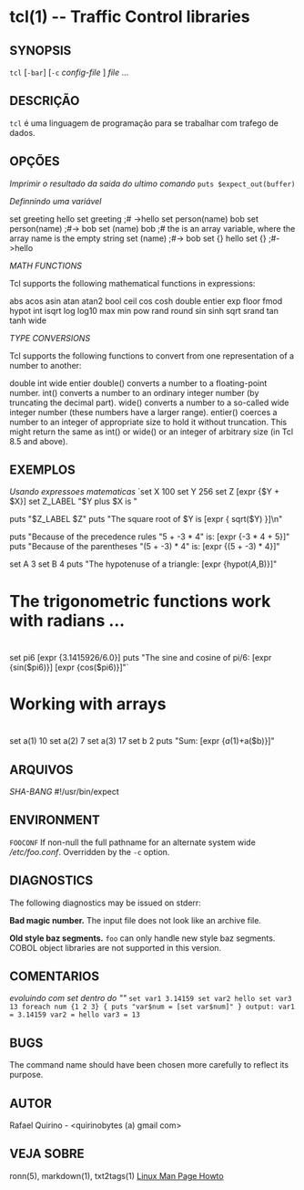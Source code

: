 tcl(1) -- Traffic Control libraries
===============================================


SYNOPSIS
--------

`tcl` [`-bar`] [`-c` *config-file* ] *file* ...

DESCRIÇÃO
---------

`tcl` é uma linguagem de programação para se trabalhar com trafego de dados.

OPÇÕES
------

*Imprimir o resultado da saida do ultimo comando*
`puts $expect_out(buffer)`

*Definnindo uma variável*

set greeting hello
set greeting ;# ->hello
set person(name) bob
set person(name) ;#-> bob
set (name) bob ;# the is an array variable, where the array name is the empty string
set (name) ;#-> bob
set {} hello 
set {} ;#->hello



*MATH FUNCTIONS*

Tcl supports the following mathematical functions in expressions:

abs         acos        asin        atan
atan2       bool        ceil        cos
cosh        double      entier      exp
floor       fmod        hypot       int
isqrt       log         log10       max
min         pow         rand        round
sin         sinh        sqrt        srand
tan         tanh        wide


*TYPE CONVERSIONS*

Tcl supports the following functions to convert from one representation of a number to another:


double int wide entier
double() converts a number to a floating-point number.
int() converts a number to an ordinary integer number (by truncating the decimal part).
wide() converts a number to a so-called wide integer number (these numbers have a larger range).
entier() coerces a number to an integer of appropriate size to hold it without truncation. This might return the same as int() or wide() or an integer of arbitrary size (in Tcl 8.5 and above).

EXEMPLOS
--------

*Usando expressoes matematicas*
`set X 100
set Y 256
set Z [expr {$Y + $X}]
set Z_LABEL "$Y plus $X is "

puts "$Z_LABEL $Z"
puts "The square root of $Y is [expr { sqrt($Y) }]\n"

puts "Because of the precedence rules \"5 + -3 * 4\"   is: [expr {-3 * 4 + 5}]"
puts "Because of the parentheses      \"(5 + -3) * 4\" is: [expr {(5 + -3) * 4}]"

set A 3
set B 4
puts "The hypotenuse of a triangle: [expr {hypot($A,$B)}]"

#
# The trigonometric functions work with radians ...
#
set pi6 [expr {3.1415926/6.0}]
puts "The sine and cosine of pi/6: [expr {sin($pi6)}] [expr {cos($pi6)}]"`

#
# Working with arrays
#
set a(1) 10
set a(2) 7
set a(3) 17
set b    2
puts "Sum: [expr {$a(1)+$a($b)}]"


ARQUIVOS
--------

*SHA-BANG*    #!/usr/bin/expect 

ENVIRONMENT
-----------

`FOOCONF`
  If non-null the full pathname for an alternate system wide */etc/foo.conf*.
  Overridden by the `-c` option.

DIAGNOSTICS
-----------

The following diagnostics may be issued on stderr:

**Bad magic number.**
  The input file does not look like an archive file.

**Old style baz segments.**
  `foo` can only handle new style baz segments. COBOL object libraries are not
  supported in this version.

COMENTARIOS
-----------

*evoluindo com set dentro do ""*
`set var1 3.14159
set var2 hello
set var3 13
foreach num {1 2 3} {
    puts "var$num = [set var$num]"
}
output:
var1 = 3.14159
var2 = hello
var3 = 13`


BUGS
----

The command name should have been chosen more carefully to reflect its
purpose.

AUTOR
-----

Rafael Quirino - <quirinobytes (a) gmail com>

VEJA SOBRE
----------

ronn(5), markdown(1), txt2tags(1) [Linux Man Page Howto](
http://www.schweikhardt.net/man_page_howto.html)
